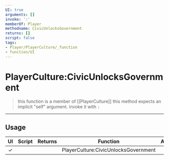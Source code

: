 ```yaml
---
UI: true
arguments: []
invoke: ':'
memberOf: Player
methodname: CivicUnlocksGovernment
returns: []
script: false
tags:
- Player/PlayerCulture/_function
- function/UI
---
```

# PlayerCulture:CivicUnlocksGovernment
> this function is a member of [[PlayerCulture]]
> this method expects an implicit "self" argument. invoke it with `:`
-----
## Usage
|  UI | Script | Returns | Function | Arguments |
|:---:|:------:|-------:|:--------:|:---------|
|✓| ||PlayerCulture:CivicUnlocksGovernment||
